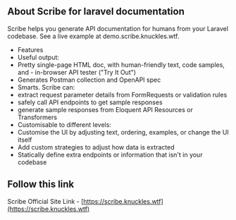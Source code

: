 ## About Scribe for laravel documentation

Scribe helps you generate API documentation for humans from your Laravel codebase. See a live example at demo.scribe.knuckles.wtf.

- Features
- Useful output:
- Pretty single-page HTML doc, with human-friendly text, code samples, and - in-browser API tester ("Try It Out")
- Generates Postman collection and OpenAPI spec
- Smarts. Scribe can:
- extract request parameter details from FormRequests or validation rules
- safely call API endpoints to get sample responses
- generate sample responses from Eloquent API Resources or Transformers
- Customisable to different levels:
- Customise the UI by adjusting text, ordering, examples, or change the UI itself
- Add custom strategies to adjust how data is extracted
- Statically define extra endpoints or information that isn't in your codebase


## Follow this link

Scribe Official Site Link - [https://scribe.knuckles.wtf](https://scribe.knuckles.wtf) 
